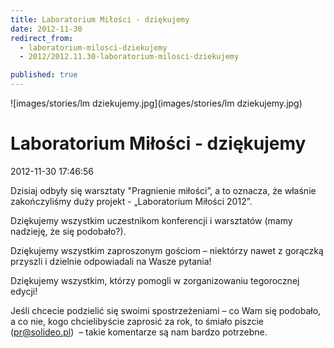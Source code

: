 ```yaml
---
title: Laboratorium Miłości - dziękujemy
date: 2012-11-30
redirect_from: 
  - laboratorium-milosci-dziekujemy
  - 2012/2012.11.30-laboratorium-milosci-dziekujemy

published: true
---
```



![images/stories/lm dziekujemy.jpg](images/stories/lm dziekujemy.jpg)

# Laboratorium Miłości - dziękujemy

<time>2012-11-30 17:46:56</time>




Dzisiaj odbyły się warsztaty "Pragnienie miłości”, a to oznacza, że właśnie zakończyliśmy duży projekt - „Laboratorium Miłości 2012”.&nbsp;

 Dziękujemy wszystkim uczestnikom konferencji i warsztatów (mamy nadzieję, że się podobało?). 

 Dziękujemy wszystkim zaproszonym gościom – niektórzy nawet z gorączką przyszli i dzielnie odpowiadali na Wasze pytania! 

 Dziękujemy wszystkim, którzy pomogli w zorganizowaniu tegorocznej edycji! 

Jeśli chcecie podzielić się swoimi spostrzeżeniami – co Wam się podobało, a co nie, kogo chcielibyście zaprosić za rok, to śmiało piszcie (pr@solideo.pl)&nbsp; – takie komentarze są nam bardzo potrzebne.


<!--CONTENT FROM OLD SERVER (jos before 2013): 




Dzisiaj odbyły się warsztaty "Pragnienie miłości”, a to oznacza, że właśnie zakończyliśmy duży projekt - „Laboratorium Miłości 2012”.&nbsp;

 Dziękujemy wszystkim uczestnikom konferencji i warsztatów (mamy nadzieję, że się podobało?). 

 Dziękujemy wszystkim zaproszonym gościom – niektórzy nawet z gorączką przyszli i dzielnie odpowiadali na Wasze pytania! 

 Dziękujemy wszystkim, którzy pomogli w zorganizowaniu tegorocznej edycji! 

Jeśli chcecie podzielić się swoimi spostrzeżeniami – co Wam się podobało, a co nie, kogo chcielibyście zaprosić za rok, to śmiało piszcie (pr@solideo.pl)&nbsp; – takie komentarze są nam bardzo potrzebne.

-->

<!--{{json:{"created_date":"2012-11-30 17:46:56","publish_down":"0000-00-00 00:00:00","id":"1151"}}}-->